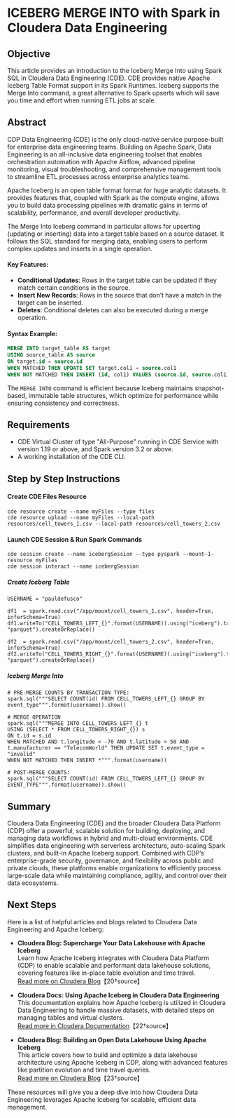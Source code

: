 # ICEBERG MERGE INTO with Spark in Cloudera Data Engineering

## Objective

This article provides an introduction to the Iceberg Merge Into using Spark SQL in Cloudera Data Engineering (CDE). CDE provides native Apache Iceberg Table Format support in its Spark Runtimes. Iceberg supports the Merge Into command, a great alternative to Spark upserts which will save you time and effort when running ETL jobs at scale.

## Abstract

CDP Data Engineering (CDE) is the only cloud-native service purpose-built for enterprise data engineering teams. Building on Apache Spark, Data Engineering is an all-inclusive data engineering toolset that enables orchestration automation with Apache Airflow, advanced pipeline monitoring, visual troubleshooting, and comprehensive management tools to streamline ETL processes across enterprise analytics teams.

Apache Iceberg is an open table format format for huge analytic datasets. It provides features that, coupled with Spark as the compute engine, allows you to build data processing pipelines with dramatic gains in terms of scalability, performance, and overall developer productivity.

The Merge Into Iceberg command in particular allows for upserting (updating or inserting) data into a target table based on a source dataset. It follows the SQL standard for merging data, enabling users to perform complex updates and inserts in a single operation.

#### Key Features:
- **Conditional Updates**: Rows in the target table can be updated if they match certain conditions in the source.
- **Insert New Records**: Rows in the source that don’t have a match in the target can be inserted.
- **Deletes**: Conditional deletes can also be executed during a merge operation.

#### Syntax Example:
```sql
MERGE INTO target_table AS target
USING source_table AS source
ON target.id = source.id
WHEN MATCHED THEN UPDATE SET target.col1 = source.col1
WHEN NOT MATCHED THEN INSERT (id, col1) VALUES (source.id, source.col1)
```

The `MERGE INTO` command is efficient because Iceberg maintains snapshot-based, immutable table structures, which optimize for performance while ensuring consistency and correctness.

## Requirements

* CDE Virtual Cluster of type "All-Purpose" running in CDE Service with version 1.19 or above, and Spark version 3.2 or above.
* A working installation of the CDE CLI.

## Step by Step Instructions

#### Create CDE Files Resource

```
cde resource create --name myFiles --type files
cde resource upload --name myFiles --local-path resources/cell_towers_1.csv --local-path resources/cell_towers_2.csv
```

#### Launch CDE Session & Run Spark Commands

```
cde session create --name icebergSession --type pyspark --mount-1-resource myFiles
cde session interact --name icebergSession
```

##### Create Iceberg Table

```
USERNAME = "pauldefusco"

df1  = spark.read.csv("/app/mount/cell_towers_1.csv", header=True, inferSchema=True)
df1.writeTo("CELL_TOWERS_LEFT_{}".format(USERNAME)).using("iceberg").tableProperty("write.format.default", "parquet").createOrReplace()

df2  = spark.read.csv("/app/mount/cell_towers_2.csv", header=True, inferSchema=True)
df2.writeTo("CELL_TOWERS_RIGHT_{}".format(USERNAME)).using("iceberg").tableProperty("write.format.default", "parquet").createOrReplace()
```

##### Iceberg Merge Into

```
# PRE-MERGE COUNTS BY TRANSACTION TYPE:
spark.sql("""SELECT COUNT(id) FROM CELL_TOWERS_LEFT_{} GROUP BY event_type""".format(username)).show()

# MERGE OPERATION
spark.sql("""MERGE INTO CELL_TOWERS_LEFT_{} t   
USING (SELECT * FROM CELL_TOWERS_RIGHT_{}) s          
ON t.id = s.id               
WHEN MATCHED AND t.longitude < -70 AND t.latitude > 50 AND t.manufacturer == "TelecomWorld" THEN UPDATE SET t.event_type = "invalid"
WHEN NOT MATCHED THEN INSERT *""".format(username))

# POST-MERGE COUNTS:
spark.sql("""SELECT COUNT(id) FROM CELL_TOWERS_LEFT_{} GROUP BY EVENT_TYPE""".format(username)).show()
```

## Summary

Cloudera Data Engineering (CDE) and the broader Cloudera Data Platform (CDP) offer a powerful, scalable solution for building, deploying, and managing data workflows in hybrid and multi-cloud environments. CDE simplifies data engineering with serverless architecture, auto-scaling Spark clusters, and built-in Apache Iceberg support. Combined with CDP’s enterprise-grade security, governance, and flexibility across public and private clouds, these platforms enable organizations to efficiently process large-scale data while maintaining compliance, agility, and control over their data ecosystems.

## Next Steps

Here is a list of helpful articles and blogs related to Cloudera Data Engineering and Apache Iceberg:

- **Cloudera Blog: Supercharge Your Data Lakehouse with Apache Iceberg**  
   Learn how Apache Iceberg integrates with Cloudera Data Platform (CDP) to enable scalable and performant data lakehouse solutions, covering features like in-place table evolution and time travel.  
   [Read more on Cloudera Blog](https://blog.cloudera.com/supercharge-your-data-lakehouse-with-apache-iceberg-in-cloudera-data-platform/)【20†source】

- **Cloudera Docs: Using Apache Iceberg in Cloudera Data Engineering**  
   This documentation explains how Apache Iceberg is utilized in Cloudera Data Engineering to handle massive datasets, with detailed steps on managing tables and virtual clusters.  
   [Read more in Cloudera Documentation](https://docs.cloudera.com/data-engineering/cloud/manage-jobs/topics/cde-using-iceberg.html)【22†source】

- **Cloudera Blog: Building an Open Data Lakehouse Using Apache Iceberg**  
   This article covers how to build and optimize a data lakehouse architecture using Apache Iceberg in CDP, along with advanced features like partition evolution and time travel queries.  
   [Read more on Cloudera Blog](https://blog.cloudera.com/how-to-use-apache-iceberg-in-cdp-open-lakehouse/)【23†source】

These resources will give you a deep dive into how Cloudera Data Engineering leverages Apache Iceberg for scalable, efficient data management.

